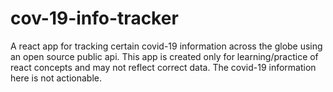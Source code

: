 # cov-19-info-tracker
A react app for tracking certain covid-19 information across the globe using an open source public api. This app is created only for learning/practice of react concepts and may not reflect correct data. The covid-19 information here is not actionable.
